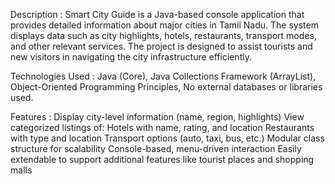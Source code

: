Description :
      Smart City Guide is a Java-based console application that provides detailed information about major cities in Tamil Nadu. The system displays data such as city highlights, hotels, restaurants, transport modes, and other relevant services. The project is designed to assist tourists and new visitors in navigating the city infrastructure efficiently.

Technologies Used :
   Java (Core),
   Java Collections Framework (ArrayList),
   Object-Oriented Programming Principles,
   No external databases or libraries used.

Features :
  Display city-level information (name, region, highlights)
  View categorized listings of:
    Hotels with name, rating, and location
    Restaurants with type and location
    Transport options (auto, taxi, bus, etc.)
    Modular class structure for scalability
    Console-based, menu-driven interaction
    Easily extendable to support additional features like tourist places and shopping malls
